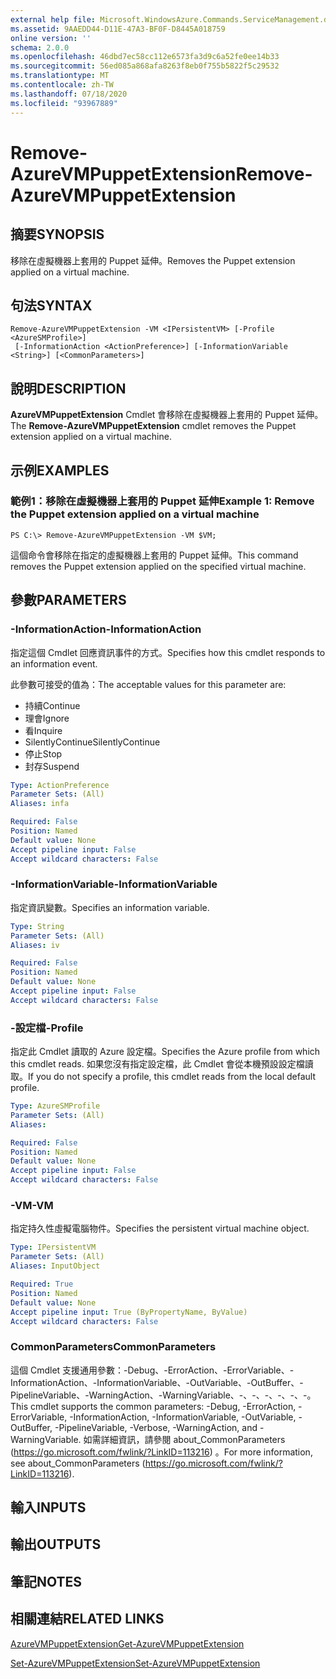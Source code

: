 ```yaml
---
external help file: Microsoft.WindowsAzure.Commands.ServiceManagement.dll-Help.xml
ms.assetid: 9AAEDD44-D11E-47A3-BF0F-D8445A018759
online version: ''
schema: 2.0.0
ms.openlocfilehash: 46dbd7ec58cc112e6573fa3d9c6a52fe0ee14b33
ms.sourcegitcommit: 56ed085a868afa8263f8eb0f755b5822f5c29532
ms.translationtype: MT
ms.contentlocale: zh-TW
ms.lasthandoff: 07/18/2020
ms.locfileid: "93967889"
---
```

# <span data-ttu-id="4af83-101">Remove-AzureVMPuppetExtension</span><span class="sxs-lookup"><span data-stu-id="4af83-101">Remove-AzureVMPuppetExtension</span></span>

## <span data-ttu-id="4af83-102">摘要</span><span class="sxs-lookup"><span data-stu-id="4af83-102">SYNOPSIS</span></span>
<span data-ttu-id="4af83-103">移除在虛擬機器上套用的 Puppet 延伸。</span><span class="sxs-lookup"><span data-stu-id="4af83-103">Removes the Puppet extension applied on a virtual machine.</span></span>

## <span data-ttu-id="4af83-104">句法</span><span class="sxs-lookup"><span data-stu-id="4af83-104">SYNTAX</span></span>

```
Remove-AzureVMPuppetExtension -VM <IPersistentVM> [-Profile <AzureSMProfile>]
 [-InformationAction <ActionPreference>] [-InformationVariable <String>] [<CommonParameters>]
```

## <span data-ttu-id="4af83-105">說明</span><span class="sxs-lookup"><span data-stu-id="4af83-105">DESCRIPTION</span></span>
<span data-ttu-id="4af83-106">**AzureVMPuppetExtension** Cmdlet 會移除在虛擬機器上套用的 Puppet 延伸。</span><span class="sxs-lookup"><span data-stu-id="4af83-106">The **Remove-AzureVMPuppetExtension** cmdlet removes the Puppet extension applied on a virtual machine.</span></span>

## <span data-ttu-id="4af83-107">示例</span><span class="sxs-lookup"><span data-stu-id="4af83-107">EXAMPLES</span></span>

### <span data-ttu-id="4af83-108">範例1：移除在虛擬機器上套用的 Puppet 延伸</span><span class="sxs-lookup"><span data-stu-id="4af83-108">Example 1: Remove the Puppet extension applied on a virtual machine</span></span>
```
PS C:\> Remove-AzureVMPuppetExtension -VM $VM;
```

<span data-ttu-id="4af83-109">這個命令會移除在指定的虛擬機器上套用的 Puppet 延伸。</span><span class="sxs-lookup"><span data-stu-id="4af83-109">This command removes the Puppet extension applied on the specified virtual machine.</span></span>

## <span data-ttu-id="4af83-110">參數</span><span class="sxs-lookup"><span data-stu-id="4af83-110">PARAMETERS</span></span>

### <span data-ttu-id="4af83-111">-InformationAction</span><span class="sxs-lookup"><span data-stu-id="4af83-111">-InformationAction</span></span>
<span data-ttu-id="4af83-112">指定這個 Cmdlet 回應資訊事件的方式。</span><span class="sxs-lookup"><span data-stu-id="4af83-112">Specifies how this cmdlet responds to an information event.</span></span>

<span data-ttu-id="4af83-113">此參數可接受的值為：</span><span class="sxs-lookup"><span data-stu-id="4af83-113">The acceptable values for this parameter are:</span></span>

- <span data-ttu-id="4af83-114">持續</span><span class="sxs-lookup"><span data-stu-id="4af83-114">Continue</span></span>
- <span data-ttu-id="4af83-115">理會</span><span class="sxs-lookup"><span data-stu-id="4af83-115">Ignore</span></span>
- <span data-ttu-id="4af83-116">看</span><span class="sxs-lookup"><span data-stu-id="4af83-116">Inquire</span></span>
- <span data-ttu-id="4af83-117">SilentlyContinue</span><span class="sxs-lookup"><span data-stu-id="4af83-117">SilentlyContinue</span></span>
- <span data-ttu-id="4af83-118">停止</span><span class="sxs-lookup"><span data-stu-id="4af83-118">Stop</span></span>
- <span data-ttu-id="4af83-119">封存</span><span class="sxs-lookup"><span data-stu-id="4af83-119">Suspend</span></span>

```yaml
Type: ActionPreference
Parameter Sets: (All)
Aliases: infa

Required: False
Position: Named
Default value: None
Accept pipeline input: False
Accept wildcard characters: False
```

### <span data-ttu-id="4af83-120">-InformationVariable</span><span class="sxs-lookup"><span data-stu-id="4af83-120">-InformationVariable</span></span>
<span data-ttu-id="4af83-121">指定資訊變數。</span><span class="sxs-lookup"><span data-stu-id="4af83-121">Specifies an information variable.</span></span>

```yaml
Type: String
Parameter Sets: (All)
Aliases: iv

Required: False
Position: Named
Default value: None
Accept pipeline input: False
Accept wildcard characters: False
```

### <span data-ttu-id="4af83-122">-設定檔</span><span class="sxs-lookup"><span data-stu-id="4af83-122">-Profile</span></span>
<span data-ttu-id="4af83-123">指定此 Cmdlet 讀取的 Azure 設定檔。</span><span class="sxs-lookup"><span data-stu-id="4af83-123">Specifies the Azure profile from which this cmdlet reads.</span></span>
<span data-ttu-id="4af83-124">如果您沒有指定設定檔，此 Cmdlet 會從本機預設設定檔讀取。</span><span class="sxs-lookup"><span data-stu-id="4af83-124">If you do not specify a profile, this cmdlet reads from the local default profile.</span></span>

```yaml
Type: AzureSMProfile
Parameter Sets: (All)
Aliases: 

Required: False
Position: Named
Default value: None
Accept pipeline input: False
Accept wildcard characters: False
```

### <span data-ttu-id="4af83-125">-VM</span><span class="sxs-lookup"><span data-stu-id="4af83-125">-VM</span></span>
<span data-ttu-id="4af83-126">指定持久性虛擬電腦物件。</span><span class="sxs-lookup"><span data-stu-id="4af83-126">Specifies the persistent virtual machine object.</span></span>

```yaml
Type: IPersistentVM
Parameter Sets: (All)
Aliases: InputObject

Required: True
Position: Named
Default value: None
Accept pipeline input: True (ByPropertyName, ByValue)
Accept wildcard characters: False
```

### <span data-ttu-id="4af83-127">CommonParameters</span><span class="sxs-lookup"><span data-stu-id="4af83-127">CommonParameters</span></span>
<span data-ttu-id="4af83-128">這個 Cmdlet 支援通用參數：-Debug、-ErrorAction、-ErrorVariable、-InformationAction、-InformationVariable、-OutVariable、-OutBuffer、-PipelineVariable、-WarningAction、-WarningVariable、-、-、-、-、-、-。</span><span class="sxs-lookup"><span data-stu-id="4af83-128">This cmdlet supports the common parameters: -Debug, -ErrorAction, -ErrorVariable, -InformationAction, -InformationVariable, -OutVariable, -OutBuffer, -PipelineVariable, -Verbose, -WarningAction, and -WarningVariable.</span></span> <span data-ttu-id="4af83-129">如需詳細資訊，請參閱 about_CommonParameters (https://go.microsoft.com/fwlink/?LinkID=113216) 。</span><span class="sxs-lookup"><span data-stu-id="4af83-129">For more information, see about_CommonParameters (https://go.microsoft.com/fwlink/?LinkID=113216).</span></span>

## <span data-ttu-id="4af83-130">輸入</span><span class="sxs-lookup"><span data-stu-id="4af83-130">INPUTS</span></span>

## <span data-ttu-id="4af83-131">輸出</span><span class="sxs-lookup"><span data-stu-id="4af83-131">OUTPUTS</span></span>

## <span data-ttu-id="4af83-132">筆記</span><span class="sxs-lookup"><span data-stu-id="4af83-132">NOTES</span></span>

## <span data-ttu-id="4af83-133">相關連結</span><span class="sxs-lookup"><span data-stu-id="4af83-133">RELATED LINKS</span></span>

[<span data-ttu-id="4af83-134">AzureVMPuppetExtension</span><span class="sxs-lookup"><span data-stu-id="4af83-134">Get-AzureVMPuppetExtension</span></span>](./Get-AzureVMPuppetExtension.md)

[<span data-ttu-id="4af83-135">Set-AzureVMPuppetExtension</span><span class="sxs-lookup"><span data-stu-id="4af83-135">Set-AzureVMPuppetExtension</span></span>](./Set-AzureVMPuppetExtension.md)


